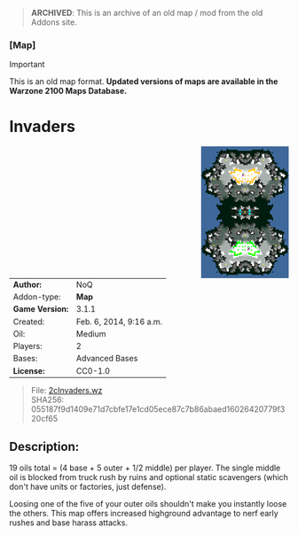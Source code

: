> **ARCHIVED**: This is an archive of an old map / mod from the old Addons site.

### [Map]

> [!IMPORTANT]
> This is an old map format. **Updated versions of maps are available in the Warzone 2100 Maps Database.**

# Invaders

<img src="./preview.jpg" align="right" />

| | |
| - | - |
| __Author:__ | NoQ |
| Addon-type: | __Map__ |
| __Game Version:__ | 3.1.1 |
| Created: | Feb. 6, 2014, 9:16 a.m. |
| Oil: | Medium |
| Players: | 2 |
| Bases: | Advanced Bases |
| __License:__ | CC0-1.0 |

> File: [2cInvaders.wz](https://github.com/Warzone2100/old-addons-site/raw/main/assets/263/2cInvaders.wz)  
> SHA256: 055187f9d1409e71d7cbfe17e1cd05ece87c7b86abaed16026420779f320cf65

## Description:

19 oils total = (4 base + 5 outer + 1/2 middle) per player. The single middle oil is blocked from truck rush by ruins and optional static scavengers (which don't have units or factories, just defense).

Loosing one of the five of your outer oils shouldn't make you instantly loose the others. This map offers increased highground advantage to nerf early rushes and base harass attacks.

